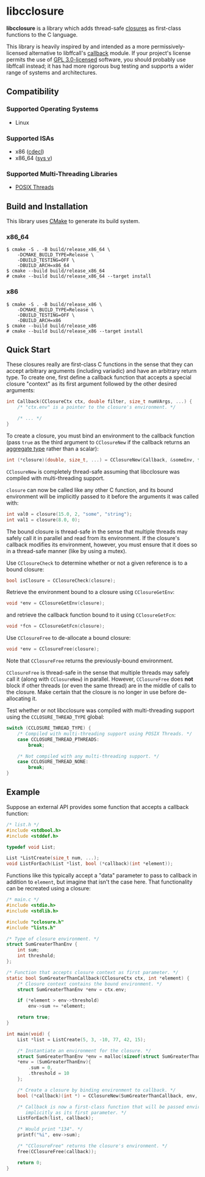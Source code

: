 # libcclosure

**libcclosure** is a library which adds thread-safe [closures](https://en.wikipedia.org/wiki/Closure_(computer_programming)) as first-class functions to the C language.

This library is heavily inspired by and intended as a more permissively-licensed alternative to libffcall's [callback](https://www.gnu.org/software/libffcall/callback.html) module. If your project's license permits the use of [GPL 3.0-licensed](https://www.gnu.org/licenses/gpl-3.0.html) software, you should probably use libffcall instead; it has had more rigorous bug testing and supports a wider range of systems and architectures.

## Compatibility

### Supported Operating Systems
- Linux

### Supported ISAs
- x86 ([cdecl](https://en.wikipedia.org/wiki/X86_calling_conventions#cdecl))
- x86_64 ([sys v](https://en.wikipedia.org/wiki/X86_calling_conventions#System_V_AMD64_ABI))

### Supported Multi-Threading Libraries
- [POSIX Threads](https://en.wikipedia.org/wiki/POSIX_Threads)

## Build and Installation

This library uses [CMake](https://cmake.org/) to generate its build system.

### x86_64

```
$ cmake -S . -B build/release_x86_64 \
    -DCMAKE_BUILD_TYPE=Release \
    -DBUILD_TESTING=OFF \
    -DBUILD_ARCH=x86_64
$ cmake --build build/release_x86_64
# cmake --build build/release_x86_64 --target install
```

### x86

```
$ cmake -S . -B build/release_x86 \
    -DCMAKE_BUILD_TYPE=Release \
    -DBUILD_TESTING=OFF \
    -DBUILD_ARCH=x86
$ cmake --build build/release_x86
# cmake --build build/release_x86 --target install
```

## Quick Start

These closures really are first-class C functions in the sense that they can accept arbitrary arguments (including variadic) and have an arbitrary return type. To create one, first define a callback function that accepts a special closure "context" as its first argument followed by the other desired arguments:

```c
int Callback(CClosureCtx ctx, double filter, size_t numVArgs, ...) {
    /* "ctx.env" is a pointer to the closure's environment. */

    /* ... */
}
```

To create a closure, you must bind an environment to the callback function (pass `true` as the third argument to `CClosureNew` if the callback returns an [aggregate type](https://gcc.gnu.org/onlinedocs/gcc-3.4.2/gccint/Aggregate-Return.html) rather than a scalar):

```c
int (*closure)(double, size_t, ...) = CClosureNew(Callback, &someEnv, false);
```

`CClosureNew` is completely thread-safe assuming that libcclosure was compiled with multi-threading support.

`closure` can now be called like any other C function, and its bound environment will be implicitly passed to it before the arguments it was called with:

```c
int val0 = closure(15.0, 2, "some", "string");
int val1 = closure(8.0, 0);
```

The bound closure is thread-safe in the sense that multiple threads may safely call it in parallel and read from its environment. If the closure's callback modifies its environment, however, you must ensure that it does so in a thread-safe manner (like by using a mutex).

Use `CClosureCheck` to determine whether or not a given reference is to a bound closure:

```c
bool isClosure = CClosureCheck(closure);
```

Retrieve the environment bound to a closure using `CClosureGetEnv`:

```c
void *env = CClosureGetEnv(closure);
```

and retrieve the callback function bound to it using `CClosureGetFcn`:

```c
void *fcn = CClosureGetFcn(closure);
```

Use `CClosureFree` to de-allocate a bound closure:

```c
void *env = CClosureFree(closure);
```

Note that `CClosureFree` returns the previously-bound environment.

`CClosureFree` is thread-safe in the sense that multiple threads may safely call it (along with `CClosureNew`) in parallel. However, `CClosureFree` does **not** block if other threads (or even the same thread) are in the middle of calls to the closure. Make certain that the closure is no longer in use before de-allocating it.

Test whether or not libcclosure was compiled with multi-threading support using the `CCLOSURE_THREAD_TYPE` global:

```c
switch (CCLOSURE_THREAD_TYPE) {
    /* Compiled with multi-threading support using POSIX Threads. */
    case CCLOSURE_THREAD_PTHREADS:
        break;

    /* Not compiled with any multi-threading support. */
    case CCLOSURE_THREAD_NONE:
        break;
}
```

## Example

Suppose an external API provides some function that accepts a callback function:

```c
/* list.h */
#include <stdbool.h>
#include <stddef.h>

typedef void List;

List *ListCreate(size_t num, ...);
void ListForEach(List *list, bool (*callback)(int *element));
```

Functions like this typically accept a "data" parameter to pass to callback in addition to `element`, but imagine that isn't the case here. That functionality can be recreated using a closure:

```c
/* main.c */
#include <stdio.h>
#include <stdlib.h>

#include "cclosure.h"
#include "lists.h"

/* Type of closure environment. */
struct SumGreaterThanEnv {
    int sum;
    int threshold;
};

/* Function that accepts closure context as first parameter. */
static bool SumGreaterThanCallback(CClosureCtx ctx, int *element) {
    /* Closure context contains the bound environment. */
    struct SumGreaterThanEnv *env = ctx.env;

    if (*element > env->threshold)
        env->sum += *element;

    return true;
}

int main(void) {
    List *list = ListCreate(5, 3, -10, 77, 42, 15);

    /* Instantiate an environment for the closure. */
    struct SumGreaterThanEnv *env = malloc(sizeof(struct SumGreaterThanEnv));
    *env = (SumGreaterThanEnv){
        .sum = 0,
        .threshold = 10
    };

    /* Create a closure by binding environment to callback. */
    bool (*callback)(int *) = CClosureNew(SumGreaterThanCallback, env, false);

    /* Callback is now a first-class function that will be passed environment
       implicitly as its first parameter. */
    ListForEach(list, callback);

    /* Would print "134". */
    printf("%i", env->sum);

    /* "CClosureFree" returns the closure's environment. */
    free(CClosureFree(callback));

    return 0;
}
```